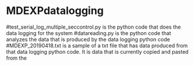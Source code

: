 # MDEXPdatalogging
#test_serial_log_multiple_seccontrol.py is the python code that does the data logging for the system 
#datareading.py is the python code that analyzes the data that is produced by the data logging python code 
#MDEXP_20190418.txt is a sample of a txt file that has data produced from that data logging python code. It is data that is currently copied and pasted from the 

